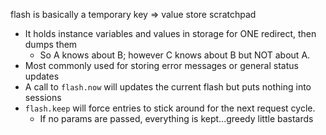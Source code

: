 flash is basically a temporary key => value store scratchpad
* It holds instance variables and values in storage for ONE redirect, then dumps them
  * So A knows about B; however C knows about B but NOT about A.
* Most commonly used for storing error messages or general status updates
* A call to `flash.now` will updates the current flash but puts nothing into sessions
* `flash.keep` will force entries to stick around for the next request cycle.
  * If no params are passed, everything is kept...greedy little bastards
